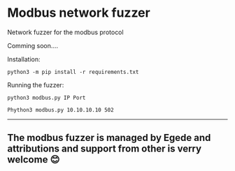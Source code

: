 # Modbus network fuzzer
Network fuzzer for the modbus protocol

Comming soon....



Installation:
```
python3 -m pip install -r requirements.txt
```

Running the fuzzer:
````
python3 modbus.py IP Port

Phython3 modbus.py 10.10.10.10 502

````



-------------------------------------------------------------------------------------------------
The modbus fuzzer is managed by Egede and attributions and support from other is verry welcome 😊
-------------------------------------------------------------------------------------------------
